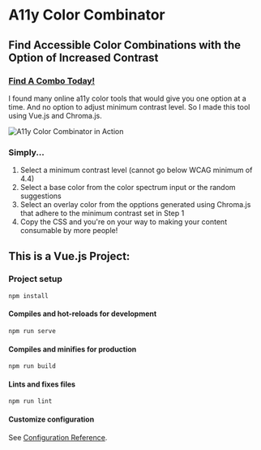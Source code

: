 # A11y Color Combinator

## Find Accessible Color Combinations with the Option of Increased Contrast

### [Find A Combo Today!](https://a11y-color-combo.netlify.app/)

I found many online a11y color tools that would give you one option at a time. And no option to adjust minimum contrast level. So I made this tool using Vue.js and Chroma.js.

![A11y Color Combinator in Action](https://i.ibb.co/NjFLRXd/a11y-color-combo-meta.png "A11y Color Combinator in Action")

### Simply...

1. Select a minimum contrast level (cannot go below WCAG minimum of 4.4)
2. Select a base color from the color spectrum input or the random suggestions
3. Select an overlay color from the opptions generated using Chroma.js that adhere to the minimum contrast set in Step 1
4. Copy the CSS and you're on your way to making your content consumable by more people!


## This is a Vue.js Project:

### Project setup
```
npm install
```

#### Compiles and hot-reloads for development
```
npm run serve
```

#### Compiles and minifies for production
```
npm run build
```

#### Lints and fixes files
```
npm run lint
```

#### Customize configuration
See [Configuration Reference](https://cli.vuejs.org/config/).
